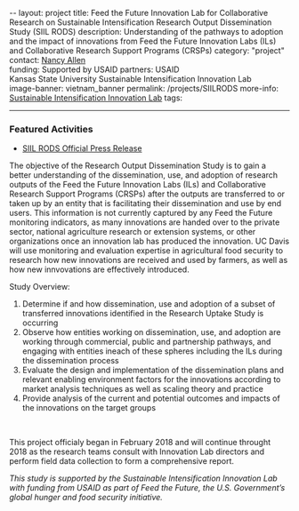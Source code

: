 --
layout: project
title: Feed the Future Innovation Lab for Collaborative Research on Sustainable Intensification Research Output Dissemination Study (SIIL RODS)
description:  Understanding of the pathways to adoption and the impact of innovations from Feed the Future Innovation Labs (ILs) and Collaborative Research Support Programs (CRSPs)
category: "project"
contact: <a href="/team/nancy-allen">Nancy Allen</a><br>
funding: Supported by USAID
partners: USAID<br>Kansas State University Sustainable Intensification Innovation Lab<br>
image-banner: vietnam_banner
permalink: /projects/SIILRODS
more-info: <a href="http://www.k-state.edu/siil/" target="_blank">Sustainable Intensification Innovation Lab</a>
tags:

---
### Featured Activities
- <a target="_blank" href="/media/files/SIIL_RODS_press_release.pdf"> SIIL RODS Official Press Release</a><br> 

The objective of the Research Output Dissemination Study is to gain a better understanding of the dissemination, use, and adoption of research outputs of the Feed the Future Innovation Labs (ILs) and Collaborative Research Support Programs (CRSPs) after the outputs are transferred to or taken up by an entity that is facilitating their dissemination and use by end users. This information is not currently captured by any Feed the Future monitoring indicators, as many innovations are handed over to the private sector, national agriculture research or extension systems, or other organizations once an innovation lab has produced the innovation. UC Davis will use monitoring and evaluation expertise in agricultural food security to research how new innovations are received and used by farmers, as well as how new innvovations are effectively introduced.<br>

Study Overview:
<ol>
	<li>Determine if and how dissemination, use and adoption of a subset of transferred innovations identified in the Research Uptake Study is occurring </li>
	<li>Observe how entities working on dissemination, use, and adoption are working through commercial, public and partnership pathways, and engaging with entities ineach of these spheres including the ILs during the dissemination process</li>
	<li>Evaluate the design and implementation of the dissemination plans and relevant enabling environment factors for the innovations according to market analysis techniques as well as scaling theory and practice</li>
	<li>Provide analysis of the current and potential outcomes and impacts of the innovations on the target groups</li>
</ol>
<br>

This project officialy began in February 2018 and will continue throught 2018 as the research teams consult with Innovation Lab directors and perform field data collection to form a comprehensive report. <br>

<i>This study is supported by the Sustainable Intensification Innovation Lab with funding from USAID as part of Feed the Future, the U.S. Government’s global hunger and food security initiative.</i>